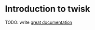 # Introduction to twisk

TODO: write [great documentation](http://jacobian.org/writing/what-to-write/)
